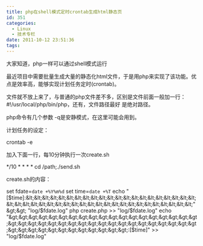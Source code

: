 ```yaml
---
title: php在shell模式定时crontab生成html静态页
id: 351
categories:
  - Linux
  - 技术专栏
date: 2011-10-12 23:51:36
tags:
---
```


<div id="blog_text">
<div>
<div>

大家知道，php一样可以通过shell模式运行

最近项目中需要批量生成大量的静态化html文件，于是用php来实现了该功能。优点是效率高，能够实现计划任务定时(crontab)。

文件就不放上来了，与普通的php文件差不多，区别是文件前面一般加一行：#!/usr/local/php/bin/php，还有，文件路径最好 是绝对路径。

php命令有几个参数 -q是安静模式，在这里可能会用到。

计划任务的设定：

crontab -e

加入下面一行，每10分钟执行一次create.sh

*/10 * * * * cd /path;./send.sh

create.sh的内容：

set fdate=`date +%Y%m%d`
set time=`date +%T`
echo "[$time]:&lt;&lt;&lt;&lt;&lt;&lt;&lt;&lt;&lt;&lt;&lt;&lt;&lt;&lt;&lt;&lt;&lt;&lt;&lt;&lt;&lt;&lt;&lt;&lt;&lt;&lt;&lt;&lt;&lt;&lt;&lt;&lt;&lt;&lt;&lt;&lt;&lt;&lt;&lt;&lt;&lt;&lt;&lt;&lt;" &gt;&gt; "log/$fdate.log"
php create.php &gt;&gt; "log/$fdate.log"
echo "&gt;&gt;&gt;&gt;&gt;&gt;&gt;&gt;&gt;&gt;&gt;&gt;&gt;&gt;&gt;&gt;&gt;&gt;&gt;&gt;&gt;&gt;&gt;&gt;&gt;&gt;&gt;&gt;&gt;&gt;&gt;&gt;&gt;&gt;&gt;&gt;&gt;&gt;&gt;&gt;&gt;&gt;&gt;&gt;&gt;&gt;&gt;&gt;&gt;&gt;:[$time]" &gt;&gt; "log/$fdate.log"

</div>
</div>
</div>